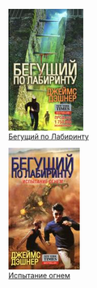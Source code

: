 ![](Бегущий%20по%20Лабиринту.jpg)  
[Бегущий по Лабиринту](Бегущий%20по%20Лабиринту)

![](Испытание%20огнем.jpg)  
[Испытание огнем](Испытание%20огнем)
